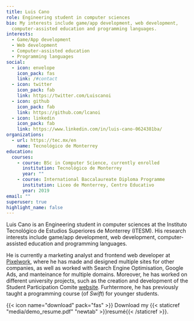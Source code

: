 ```yaml
---
title: Luis Cano
role: Engineering student in computer sciences
bio: My interests include game/app development, web development,
  computer-assisted education and programming languages.
interests:
  - Game/App development
  - Web development
  - Computer-assisted education
  - Programming languages
social:
  - icon: envelope
    icon_pack: fas
    link: /#contact
  - icon: twitter
    icon_pack: fab
    link: https://twitter.com/Luiscanoi
  - icon: github
    icon_pack: fab
    link: https://github.com/lcanoi
  - icon: linkedin
    icon_pack: fab
    link: https://www.linkedin.com/in/luis-cano-0624381ba/
organizations:
  - url: https://tec.mx/en
    name: Tecnológico de Monterrey
education:
  courses:
    - course: BSc in Computer Science, currently enrolled
      institution: Tecnológico de Monterrey
      year: ""
    - course: International Baccalaureate Diploma Programme
      institution: Liceo de Monterrey, Centro Educativo
      year: 2019
email: ""
superuser: true
highlight_name: false
---
```

Luis Cano is an Engineering student in computer sciences at the Instituto Tecnológico de Estudios Superiores de Monterrey (ITESM). His research interests include game/app development, web development, computer-assisted education and programming languages.

He is currently a marketing analyst and frontend web developer at [Pixelwork](https://pixelwork.mx/), where he has made and designed multiple sites for other companies, as well as worked with Search Engine Optimisation, Google Ads, and manteinance for multiple domains. Moreover, he has worked on different university projects, such as the creation and development of the Student Participation Comite [website](https://www.cpefetec.com/). Furhtermore, he has previously taught a programming course (of *Swift*) for younger students.

{{< icon name="download" pack="fas" >}} Download my {{< staticref "media/demo_resume.pdf" "newtab" >}}resumé{{< /staticref >}}.